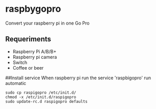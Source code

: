 raspbygopro
===========

Convert your raspberry pi in one Go Pro

## Requeriments
- Raspberry Pi A/B/B+
- Raspberry pi camera
- Switch
- Coffee or beer

##Install service
When raspberry pi run the service 'raspbigopro' run automatic
``` shell
sudo cp raspigopro /etc/init.d/
chmod -x /etc/init.d/raspigopro
sudo update-rc.d raspigopro defaults
```
